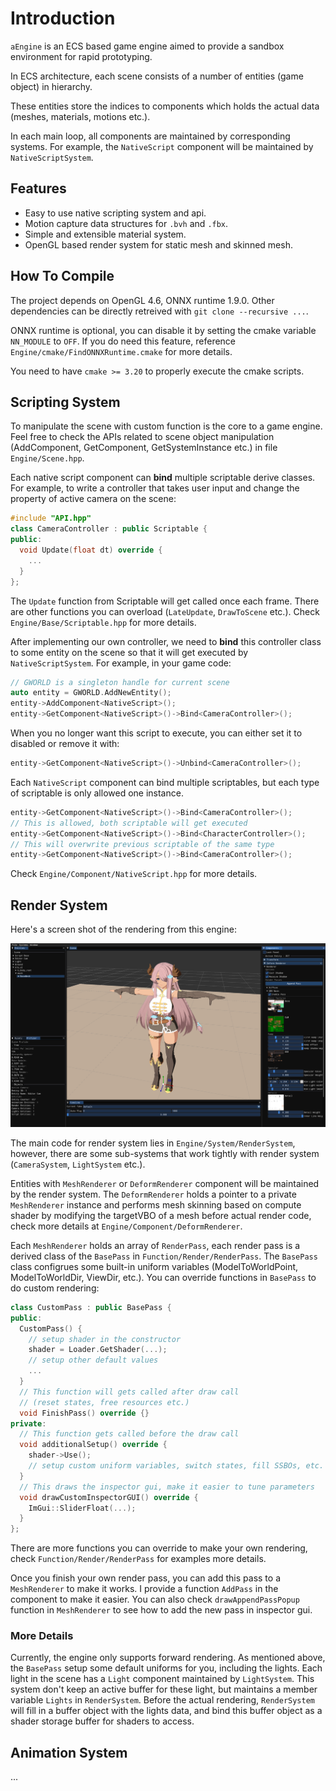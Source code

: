 # Introduction

`aEngine` is an ECS based game engine aimed to provide a sandbox environment for rapid prototyping.

In ECS architecture, each scene consists of a number of entities (game object) in hierarchy.

These entities store the indices to components which holds the actual data (meshes, materials, motions etc.).

In each main loop, all components are maintained by corresponding systems. For example, the `NativeScript` component will be maintained by `NativeScriptSystem`.

## Features

- Easy to use native scripting system and api.
- Motion capture data structures for `.bvh` and `.fbx`.
- Simple and extensible material system.
- OpenGL based render system for static mesh and skinned mesh.

## How To Compile

The project depends on OpenGL 4.6, ONNX runtime 1.9.0. Other dependencies can be directly retreived with `git clone --recursive ...`.

ONNX runtime is optional, you can disable it by setting the cmake variable `NN_MODULE` to `OFF`. If you do need this feature, reference `Engine/cmake/FindONNXRuntime.cmake` for more details.

You need to have `cmake >= 3.20` to properly execute the cmake scripts.

## Scripting System

To manipulate the scene with custom function is the core to a game engine. Feel free to check the APIs related to scene object manipulation (AddComponent, GetComponent, GetSystemInstance etc.) in file `Engine/Scene.hpp`.

Each native script component can **bind** multiple scriptable derive classes. For example, to write a controller that takes user input and change the property of active camera on the scene:

```cpp
#include "API.hpp"
class CameraController : public Scriptable {
public:
  void Update(float dt) override {
    ...
  }
};
```

The `Update` function from Scriptable will get called once each frame. There are other functions you can overload (`LateUpdate`, `DrawToScene` etc.). Check `Engine/Base/Scriptable.hpp` for more details.

After implementing our own controller, we need to **bind** this controller class to some entity on the scene so that it will get executed by `NativeScriptSystem`. For example, in your game code:

```cpp
// GWORLD is a singleton handle for current scene
auto entity = GWORLD.AddNewEntity();
entity->AddComponent<NativeScript>();
entity->GetComponent<NativeScript>()->Bind<CameraController>();
```

When you no longer want this script to execute, you can either set it to disabled or remove it with:
```cpp
entity->GetComponent<NativeScript>()->Unbind<CameraController>();
```

Each `NativeScript` component can bind multiple scriptables, but each type of scriptable is only allowed one instance.

```cpp
entity->GetComponent<NativeScript>()->Bind<CameraController>();
// This is allowed, both scriptable will get executed
entity->GetComponent<NativeScript>()->Bind<CharacterController>();
// This will overwrite previous scriptable of the same type
entity->GetComponent<NativeScript>()->Bind<CameraController>();
```

Check `Engine/Component/NativeScript.hpp` for more details.

## Render System

Here's a screen shot of the rendering from this engine:

![toon_shading](Doc/render_toon_20240909.png)

The main code for render system lies in `Engine/System/RenderSystem`, however, there are some sub-systems that work tightly with render system (`CameraSystem`, `LightSystem` etc.).

Entities with `MeshRenderer` or `DeformRenderer` component will be maintained by the render system. The `DeformRenderer` holds a pointer to a private `MeshRenderer` instance and performs mesh skinning based on compute shader by modifying the targetVBO of a mesh before actual render code, check more details at `Engine/Component/DeformRenderer`.

Each `MeshRenderer` holds an array of `RenderPass`, each render pass is a derived class of the `BasePass` in `Function/Render/RenderPass`. The `BasePass` class configrues some built-in uniform variables (ModelToWorldPoint, ModelToWorldDir, ViewDir, etc.). You can override functions in `BasePass` to do custom rendering:

```cpp
class CustomPass : public BasePass {
public:
  CustomPass() {
    // setup shader in the constructor
    shader = Loader.GetShader(...);
    // setup other default values
    ...
  }
  // This function will gets called after draw call
  // (reset states, free resources etc.)
  void FinishPass() override {}
private:
  // This function gets called before the draw call
  void additionalSetup() override {
    shader->Use();
    // setup custom uniform variables, switch states, fill SSBOs, etc.
  }
  // This draws the inspector gui, make it easier to tune parameters
  void drawCustomInspectorGUI() override {
    ImGui::SliderFloat(...);
  }
};
```

There are more functions you can override to make your own rendering, check `Function/Render/RenderPass` for examples more details.

Once you finish your own render pass, you can add this pass to a `MeshRenderer` to make it works. I provide a function `AddPass` in the component to make it easier. You can also check `drawAppendPassPopup` function in `MeshRenderer` to see how to add the new pass in inspector gui.

### More Details

Currently, the engine only supports forward rendering. As mentioned above, the `BasePass` setup some default uniforms for you, including the lights. Each light in the scene has a `Light` component maintained by `LightSystem`. This system don't keep an active buffer for these light, but maintains a member variable `Lights` in `RenderSystem`. Before the actual rendering, `RenderSystem` will fill in a buffer object with the lights data, and bind this buffer object as a shader storage buffer for shaders to access.

## Animation System

...
